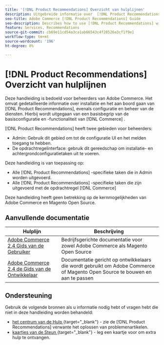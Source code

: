 ```yaml
---
title: '[!DNL Product Recommendations] Overzicht van hulplijnen'
description: Uitgebreide informatie over  [!DNL Product Recommendations]  voor de beheerders van Adobe Commerce, met inbegrip van installatie en onboarding
seo-title: Adobe Commerce [!DNL Product Recommendations] Guide
seo-description: Describes how to use [!DNL Product Recommendations] with Adobe Commerce.
feature: Services, Recommendations
source-git-commit: cb69e11cd54a3ca1ab66543c4f28526a3cf1f9e1
workflow-type: tm+mt
source-wordcount: '196'
ht-degree: 0%

---
```


# [!DNL Product Recommendations] Overzicht van hulplijnen

Deze handleiding is bedoeld voor beheerders van Adobe Commerce. Het omvat gedetailleerde informatie over installatie en het aan boord gaan van [!DNL Product Recommendations], evenals configuratie en beheer van de diensten. Hierbij wordt uitgegaan van een basisbegrip van de basisconfiguratie en -functionaliteit van [!DNL Commerce] .

[!DNL Product Recommendations] heeft twee gebieden voor beheerders:

* Admin: Gebruik dit gebied om tot de configuratie UI en het melden toegang te hebben.
* De opdrachtregelinterface: gebruik dit gereedschap om installatie- en achtergrondconfiguratietaken uit te voeren.

Deze handleiding is van toepassing op:

* Alle [!DNL Product Recommendations] -specifieke taken die in Admin worden uitgevoerd.
* Alle [!DNL Product Recommendations] -specifieke taken die zijn uitgevoerd met de opdrachtregel [!DNL Commerce]

Deze handleiding heeft geen betrekking op de kernmogelijkheden van Adobe Commerce en Magento Open Source.

## Aanvullende documentatie

| Hulplijn | Beschrijving |
|------ | ----------- |
| [ Adobe Commerce 2.4 Gids van de Gebruiker ](https://experienceleague.adobe.com/docs/commerce.html?lang=nl-NL) | Bedrijfsgerichte documentatie voor zowel Adobe Commerce als Magento Open Source |
| [ Adobe Commerce 2.4 de Gids van de Ontwikkelaar ](https://developer.adobe.com/commerce/docs) | Documentatie gericht op ontwikkelaars die wordt gebruikt om Adobe Commerce of Magento Open Source te bouwen en aan te passen |

## Ondersteuning

Gebruik de volgende bronnen als u informatie nodig hebt of vragen hebt die niet in deze handleiding worden behandeld:

* [ het centrum van de Hulp ](https://experienceleague.adobe.com/docs/commerce-knowledge-base/kb/help-center-guide/magento-help-center-user-guide.html?lang=nl-NL#submit-tickets){target="_blank"}  - zie de [!DNL Product Recommendations] verwante het oplossen van problemenartikelen.
* [ kaartjes van de Steun ](https://experienceleague.adobe.com/docs/commerce-knowledge-base/kb/help-center-guide/magento-help-center-user-guide.html?lang=nl-NL#submit-ticket){target="_blank"}  - leg een kaartje voor om extra hulp te ontvangen.
